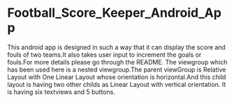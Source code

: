 # Football_Score_Keeper_Android_App
This android app is designed in such a way that it can display the score and fouls of two teams.It also takes user input to increment the goals or fouls.For more details please go through the README.
The viewgroup which has been used here is a nested viewgroup.The parent viewGroup is Relative Layout with One Linear Layout whose orientation is horizontal.And this child layout is having two other childs as Linear Layout with vertical orientation.
It is having six textviews and 5 buttons.
